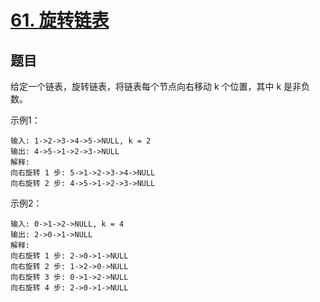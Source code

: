 # [61. 旋转链表](https://leetcode-cn.com/problems/rotate-list/)


## 题目

给定一个链表，旋转链表，将链表每个节点向右移动 k 个位置，其中 k 是非负数。
 
 

示例1：
 
```
输入: 1->2->3->4->5->NULL, k = 2
输出: 4->5->1->2->3->NULL
解释:
向右旋转 1 步: 5->1->2->3->4->NULL
向右旋转 2 步: 4->5->1->2->3->NULL

```

示例2：
 
```
输入: 0->1->2->NULL, k = 4
输出: 2->0->1->NULL
解释:
向右旋转 1 步: 2->0->1->NULL
向右旋转 2 步: 1->2->0->NULL
向右旋转 3 步: 0->1->2->NULL
向右旋转 4 步: 2->0->1->NULL

```


